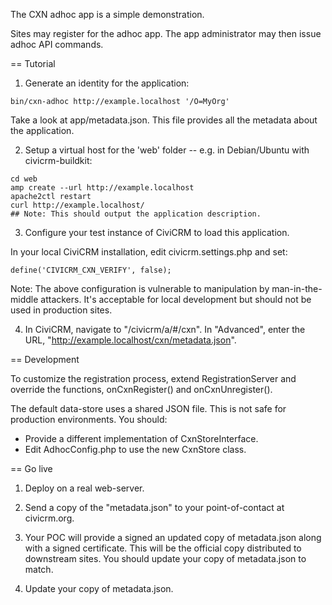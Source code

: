 The CXN adhoc app is a simple demonstration.

Sites may register for the adhoc app. The app administrator may then issue
adhoc API commands.

== Tutorial

1. Generate an identity for the application:

```
bin/cxn-adhoc http://example.localhost '/O=MyOrg'
```

Take a look at app/metadata.json. This file provides all the metadata about
the application.

2. Setup a virtual host for the 'web' folder -- e.g. in Debian/Ubuntu with
civicrm-buildkit:

```
cd web
amp create --url http://example.localhost
apache2ctl restart
curl http://example.localhost/
## Note: This should output the application description.
```

3. Configure your test instance of CiviCRM to load this application.

In your local CiviCRM installation, edit civicrm.settings.php
and set:

```
define('CIVICRM_CXN_VERIFY', false);
```

Note: The above configuration is vulnerable to manipulation by
man-in-the-middle attackers.  It's acceptable for local development but
should not be used in production sites.

4. In CiviCRM, navigate to "/civicrm/a/#/cxn". In "Advanced", enter
the URL, "http://example.localhost/cxn/metadata.json".

== Development

To customize the registration process, extend RegistrationServer and
override the functions, onCxnRegister() and onCxnUnregister().

The default data-store uses a shared JSON file. This is not safe for
production environments.  You should:

 * Provide a different implementation of CxnStoreInterface.
 * Edit AdhocConfig.php to use the new CxnStore class.

== Go live

1. Deploy on a real web-server.

2. Send a copy of the "metadata.json" to your point-of-contact at
civicrm.org.

3. Your POC will provide a signed an updated copy of metadata.json
along with a signed certificate. This will be the official copy
distributed to downstream sites. You should update your copy of
metadata.json to match.

4. Update your copy of metadata.json.
